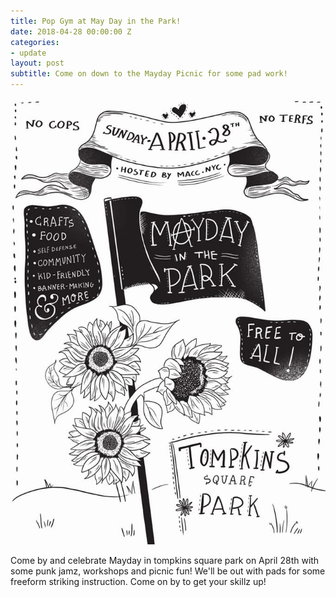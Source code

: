 ```yaml
---
title: Pop Gym at May Day in the Park!
date: 2018-04-28 00:00:00 Z
categories:
- update
layout: post
subtitle: Come on down to the Mayday Picnic for some pad work!
---
```


![Pop Gym at May day in the Park](/assets/maydaypicnic.jpg)

Come by and celebrate Mayday in tompkins square park on April 28th with some punk jamz, workshops and picnic fun! We'll be out with pads for some freeform striking instruction. Come on by to get your skillz up!

